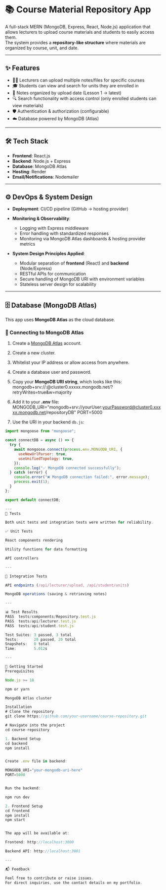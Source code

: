 # 📚 Course Material Repository App

A full-stack MERN (MongoDB, Express, React, Node.js) application that allows lecturers to upload course materials and students to easily access them.  
The system provides a **repository-like structure** where materials are organized by course, unit, and date.

---

## ✨ Features

- 👨‍🏫 Lecturers can upload multiple notes/files for specific courses
- 🎓 Students can view and search for units they are enrolled in
- 📂 Notes organized by upload date (Lesson 1 → latest)
- 🔍 Search functionality with access control (only enrolled students can view materials)
- 🛡️ Authentication & authorization (configurable)
- ☁️ Database powered by MongoDB (Atlas)

---

## 🛠️ Tech Stack

- **Frontend**: React.js  
- **Backend**: Node.js + Express  
- **Database**: MongoDB Atlas  
- **Hosting**: Render
- **Email/Notifications**: Nodemailer

---

## ⚙️ DevOps & System Design

- **Deployment**: CI/CD pipeline (GitHub → hosting provider)  
- **Monitoring & Observability**:  
  - Logging with Express middleware  
  - Error handling with standardized responses  
  - Monitoring via MongoDB Atlas dashboards & hosting provider metrics  

- **System Design Principles Applied**:  
  - Modular separation of **frontend** (React) and **backend** (Node/Express)  
  - RESTful APIs for communication  
  - Secure handling of MongoDB URI with environment variables  
  - Stateless server design for scalability  

---

## 🗄️ Database (MongoDB Atlas)

This app uses **MongoDB Atlas** as the cloud database.  

### 🔌 Connecting to MongoDB Atlas
1. Create a [MongoDB Atlas](https://www.mongodb.com/cloud/atlas) account.  
2. Create a new cluster.  
3. Whitelist your IP address or allow access from anywhere.  
4. Create a database user and password.  
5. Copy your **MongoDB URI string**, which looks like this:
mongodb+srv://<username>:<password>@cluster0.xxxxx.mongodb.net/<dbname>?retryWrites=true&w=majority

6. Add it to your **.env** file:
MONGODB_URI="mongodb+srv://yourUser:yourPassword@cluster0.xxxxx.mongodb.net/repositoryDB"
PORT=5000

7. Use the URI in your backend `db.js`:

```js
import mongoose from "mongoose";

const connectDB = async () => {
  try {
    await mongoose.connect(process.env.MONGODB_URI, {
      useNewUrlParser: true,
      useUnifiedTopology: true,
    });
    console.log("✅ MongoDB connected successfully");
  } catch (error) {
    console.error("❌ MongoDB connection failed:", error.message);
    process.exit(1);
  }
};

export default connectDB;

---
🧪 Tests

Both unit tests and integration tests were written for reliability.

✅ Unit Tests

React components rendering

Utility functions for data formatting

API controllers

---

🔗 Integration Tests

API endpoints (/api/lecturer/upload, /api/student/units)

MongoDB operations (saving & retrieving notes)

---

📊 Test Results
PASS  tests/components/Repository.test.js
PASS  tests/api/lecturer.test.js
PASS  tests/api/student.test.js

Test Suites: 3 passed, 3 total  
Tests:       20 passed, 20 total  
Snapshots:   0 total  
Time:        5.012s

---

🚀 Getting Started
Prerequisites

Node.js >= 18

npm or yarn

MongoDB Atlas cluster

Installation
# Clone the repository
git clone https://github.com/your-username/course-repository.git

# Navigate into the project
cd course-repository

1. Backend Setup
cd backend
npm install


Create .env file in backend:

MONGODB_URI="your-mongodb-uri-here"
PORT=5000


Run the backend:

npm run dev

2. Frontend Setup
cd frontend
npm install
npm start


The app will be available at:

Frontend: http://localhost:3000

Backend API: http://localhost:3001

---

📬 Feedback

Feel free to contribute or raise issues.
For direct inquiries, use the contact details on my portfolio.

